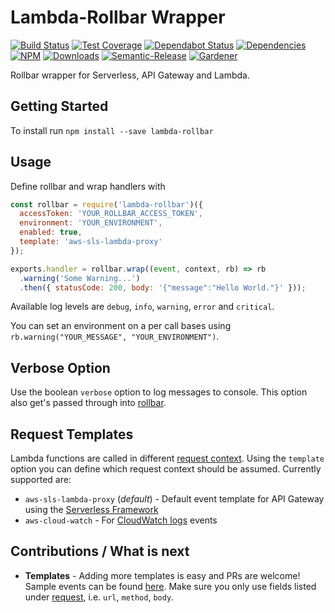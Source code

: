 # Lambda-Rollbar Wrapper

[![Build Status](https://circleci.com/gh/blackflux/lambda-rollbar.png?style=shield)](https://circleci.com/gh/blackflux/lambda-rollbar)
[![Test Coverage](https://img.shields.io/coveralls/blackflux/lambda-rollbar/master.svg)](https://coveralls.io/github/blackflux/lambda-rollbar?branch=master)
[![Dependabot Status](https://api.dependabot.com/badges/status?host=github&repo=blackflux/lambda-rollbar)](https://dependabot.com)
[![Dependencies](https://david-dm.org/blackflux/lambda-rollbar/status.svg)](https://david-dm.org/blackflux/lambda-rollbar)
[![NPM](https://img.shields.io/npm/v/lambda-rollbar.svg)](https://www.npmjs.com/package/lambda-rollbar)
[![Downloads](https://img.shields.io/npm/dt/lambda-rollbar.svg)](https://www.npmjs.com/package/lambda-rollbar)
[![Semantic-Release](https://github.com/blackflux/js-gardener/blob/master/assets/icons/semver.svg)](https://github.com/semantic-release/semantic-release)
[![Gardener](https://github.com/blackflux/js-gardener/blob/master/assets/badge.svg)](https://github.com/blackflux/js-gardener)

Rollbar wrapper for Serverless, API Gateway and Lambda.

## Getting Started

To install run `npm install --save lambda-rollbar`

## Usage

Define rollbar and wrap handlers with
<!-- eslint-disable import/no-extraneous-dependencies, import/no-unresolved -->
```javascript
const rollbar = require('lambda-rollbar')({
  accessToken: 'YOUR_ROLLBAR_ACCESS_TOKEN',
  environment: 'YOUR_ENVIRONMENT',
  enabled: true,
  template: 'aws-sls-lambda-proxy'
});

exports.handler = rollbar.wrap((event, context, rb) => rb
  .warning('Some Warning...')
  .then({ statusCode: 200, body: '{"message":"Hello World."}' }));
```

Available log levels are `debug`, `info`, `warning`, `error` and `critical`.

You can set an environment on a per call bases using `rb.warning("YOUR_MESSAGE", "YOUR_ENVIRONMENT")`.

## Verbose Option

Use the boolean `verbose` option to log messages to console. This option also get's passed through into [rollbar](https://github.com/rollbar/rollbar.js#verbose-option).

## Request Templates

Lambda functions are called in different [request context](https://rollbar.com/docs/notifier/rollbar.js/#rollbarlog-1). Using the `template` option you can define which request context should be assumed. Currently supported are:

- `aws-sls-lambda-proxy` (*default*) - Default event template for API Gateway using the [Serverless Framework](https://serverless.com/framework/docs/providers/aws/events/apigateway/)
- `aws-cloud-watch` - For [CloudWatch logs](http://docs.aws.amazon.com/lambda/latest/dg/eventsources.html#eventsources-cloudwatch-logs) events

## Contributions / What is next

- **Templates** - Adding more templates is easy and PRs are welcome! Sample events can be found [here](http://docs.aws.amazon.com/lambda/latest/dg/eventsources.html). Make sure you only use fields listed under [request](https://rollbar.com/docs/notifier/rollbar.js/#rollbarlog-1), i.e. `url`, `method`, `body`.
